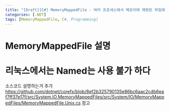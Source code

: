 ```yaml
---
title: "[Draft][C#] MemoryMappedFile - 여러 프로세스에서 메모리에 매핑된 파일에 접근하자"
categories: [.NET]
tags: [MemoryMappedFile, C#, Programming]
---
```


# MemoryMappedFile 설명
# 리눅스에서는 Named는 사용 불가 하다
소스코드 설명하는거 추가 https://github.com/dotnet/corefx/blob/8ef2b325790135e86bc6aac2cdb6eaf7ff37e17f/src/System.IO.MemoryMappedFiles/src/System/IO/MemoryMappedFiles/MemoryMappedFile.Unix.cs 참고